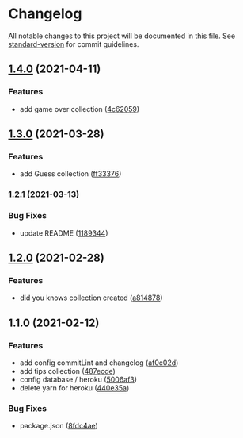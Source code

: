 # Changelog

All notable changes to this project will be documented in this file. See [standard-version](https://github.com/conventional-changelog/standard-version) for commit guidelines.

## [1.4.0](https://github.com/happy-game/back/compare/v1.3.0...v1.4.0) (2021-04-11)


### Features

* add game over collection ([4c62059](https://github.com/happy-game/back/commit/4c620591a582d3439d85f8eb21aeb35cca03226e))

## [1.3.0](https://github.com/happy-game/back/compare/v1.2.1...v1.3.0) (2021-03-28)


### Features

* add Guess collection ([ff33376](https://github.com/happy-game/back/commit/ff33376f57b1fae9a05b43f064742b2ba26de54a))

### [1.2.1](https://github.com/happy-game/back/compare/v1.2.0...v1.2.1) (2021-03-13)


### Bug Fixes

* update README ([1189344](https://github.com/happy-game/back/commit/1189344bdfb569c0777084610de0b6df8dda203b))

## [1.2.0](https://github.com/happy-game/back/compare/v1.1.0...v1.2.0) (2021-02-28)


### Features

* did you knows collection created ([a814878](https://github.com/happy-game/back/commit/a8148788877eeb38d5061b523b72ee3f29e128b8))

## 1.1.0 (2021-02-12)


### Features

* add config commitLint and changelog ([af0c02d](https://github.com/happy-game/back/commit/af0c02da7bac13387714be05b6385f45d4c16278))
* add tips collection ([487ecde](https://github.com/happy-game/back/commit/487ecde2cba10c501f37c0503c3c218595ca536c))
* config database / heroku ([5006af3](https://github.com/happy-game/back/commit/5006af39fa869c6fe45fa267f06aab4d3faa41fb))
* delete yarn for heroku ([440e35a](https://github.com/happy-game/back/commit/440e35ad46220bb6ee472d37a39c6bc13ce41ccc))


### Bug Fixes

* package.json ([8fdc4ae](https://github.com/happy-game/back/commit/8fdc4ae7edb3313c754bf0a41c3ab58adc11adc7))
